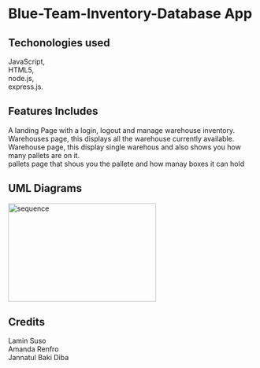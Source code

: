 # Blue-Team-Inventory-Database App

<h2> Techonologies used </h2>
JavaScript, <br>
HTML5, <br>
node.js, <br>
express.js.

<h2> Features Includes</h2>

A landing Page with a login, logout and manage warehouse inventory. <br>
Warehouses page, this displays all the warehouse currently available. <br>
Warehouse page, this display single warehous and also shows you how many pallets are on it. <br>
pallets page that shous you the pallete and how manay boxes it can hold


<h2> UML Diagrams </h2>

<img src="sequence.png" alt="sequence" width="300" height="200">




<h2> Credits </h2>
Lamin Suso <br>
Amanda Renfro <br>
Jannatul Baki Diba
